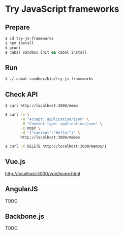 # Try JavaScript frameworks

## Prepare

```sh
$ cd try-js-frameworks
$ npm install
$ grunt
$ cabal sandbox init && cabal install
```

## Run

```sh
$ ./.cabal-sandbox/bin/try-js-frameworks
```

## Check API

```sh
$ curl http://localhost:3000/memo

$ curl -v \
       -H "Accept: application/json" \
       -H "Content-type: application/json" \
       -X POST \
       -d '{"content":"Hello!"}' \
       http://localhost:3000/memos

$ curl -X DELETE http://localhost:3000/memos/1
```

## Vue.js

<http://localhost:3000/vue/home.html>

## AngularJS

TODO

## Backbone.js

TODO


